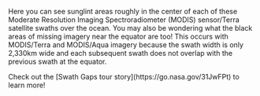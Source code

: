 <p>Here you can see sunglint areas roughly in the center of each of these Moderate Resolution Imaging Spectroradiometer (MODIS) sensor/Terra satellite swaths over the ocean. You may also be wondering what the black areas of missing imagery near the equator are too! This occurs with MODIS/Terra and MODIS/Aqua imagery because the swath width is only 2,330km wide and each subsequent swath does not overlap with the previous swath at the equator.</p>
Check out the [Swath Gaps tour story](https://go.nasa.gov/31JwFPt) to learn more!
